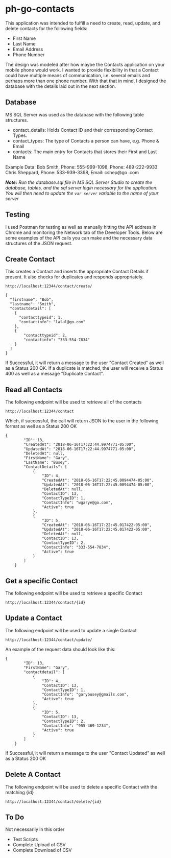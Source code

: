 # ph-go-contacts

This application was intended to fulfill a need to create, read, update, and delete contacts for the following fields:

- First Name
- Last Name
- Email Address
- Phone Number

The design was modeled after how maybe the Contacts application on your mobile phone would work. I wanted to provide flexibility in that a Contact could have multiple means of communication, i.e. several emails and perhaps more than one phone number. With that that in mind, I designed the database with the details laid out in the next section.

## Database

MS SQL Server was used as the database with the following table structures.

- contact_details: Holds Contact ID and their corresponding Contact Types.
- contact_types: The type of Contacts a person can have, e.g. Phone & Email
- contacts: The main entry for Contacts that stores their First and Last Name

Example Data:
Bob Smith, Phone: 555-999-1098, Phone: 489-222-9933
Chris Sheppard, Phone: 533-939-3398, Email: cshep@go .com

***Note:** Run the database.sql file in MS SQL Server Studio to create the database, tables, and the sql server login necessary for the application. You will then need to update the `var server` variable to the name of your server*

## Testing

I used Postman for testing as well as manually hitting the API address in Chrome and monitoring the Network tab of the Developer Tools. Below are some examples of the API calls you can make and the necessary data structures of the JSON request.

## Create Contact

This creates a Contact and inserts the appropriate Contact Details if present. It also checks for duplicates and responds appropriately.

`http://localhost:12344/contact/create/`

    {
      "firstname": "Bob",
      "lastname": "Smith",
      "contactdetail": [
        {
          "contacttypeid": 1,
          "contactinfo": "lalal@go.com"
        },
        {
            "contacttypeid": 2,
            "contactinfo": "333-554-7834"
        }
      ]
    }

If Successful, it will return a message to the user "Contact Created" as well as a Status 200 OK. If a duplicate is matched, the user will receive a Status 400 as well as a message "Duplicate Contact".

## Read all Contacts

The following endpoint will be used to retrieve all of the contacts

    http://localhost:12344/contact

Which, if successful, the call will return JSON to the user in the following format as well as a Status 200 OK

    {
            "ID": 13,
            "CreatedAt": "2018-06-16T17:22:44.9974771-05:00",
            "UpdatedAt": "2018-06-16T17:22:44.9974771-05:00",
            "DeletedAt": null,
            "FirstName": "Gary",
            "LastName": "Busey",
            "ContactDetails": [
                {
                    "ID": 4,
                    "CreatedAt": "2018-06-16T17:22:45.0094474-05:00",
                    "UpdatedAt": "2018-06-16T17:22:45.0094474-05:00",
                    "DeletedAt": null,
                    "ContactID": 13,
                    "ContactTypeID": 1,
                    "ContactInfo": "wgarye@go.com",
                    "Active": true
                },
                {
                    "ID": 5,
                    "CreatedAt": "2018-06-16T17:22:45.017422-05:00",
                    "UpdatedAt": "2018-06-16T17:22:45.017422-05:00",
                    "DeletedAt": null,
                    "ContactID": 13,
                    "ContactTypeID": 2,
                    "ContactInfo": "333-554-7834",
                    "Active": true
                }
            ]
        }

## Get a specific Contact

The following endpoint will be used to retrieve a specific Contact

    http://localhost:12344/contact/{id}

## Update a Contact

The following endpoint will be used to update a single Contact

    http://localhost:12344/contact/update/

An example of the request data should look like this:

    {
            "ID": 13,
            "FirstName": "Gary",
            "contactdetail": [
                {
                    "ID": 4,
                    "ContactID": 13,
                    "ContactTypeID": 1,
                    "ContactInfo": "garybusey@gmails.com",
                    "Active": true
                },
                {
                    "ID": 5,
                    "ContactID": 13,
                    "ContactTypeID": 2,
                    "ContactInfo": "955-469-1234",
                    "Active": true
                }
            ]
        }

If Successful, it will return a message to the user "Contact Updated" as well as a Status 200 OK

## Delete A Contact

The following endpoint will be used to delete a specific Contact with the matching {id}

    http://localhost:12344/contact/delete/{id}

## To Do

Not necessarily in this order

- Test Scripts
- Complete Upload of CSV
- Complete Download of CSV
